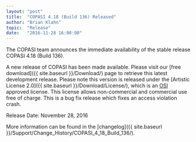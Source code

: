 ```yaml
---
layout: "post"
title:  "COPASI 4.18 (Build 136) Released"
author: "Brian Klahn"
topic:  "Release"
date:   "2016-11-28 16:00:00"
---
```


The COPASI team announces the immediate availability of the stable
release COPASI 4.18 (Build 136). 

A new release of COPASI has been made available. Please visit our 
[free download]({{ site.baseurl }}/Download/)
page to retrieve this latest development release. Please
note this version is released under the 
[Artistic License 2.0]({{ site.baseurl }}/Download/License/),
which is an [OSI](http://www.opensource.org/) approved license. This license
allows non-commercial and commercial use free of charge. This is a bug fix release
which fixes an access violation crash. 

Release Date: November 28, 2016

More information can be found in the
[changelog]({{ site.baseurl }}/Support/Change_History/COPASI_4_18_Build_136/).

